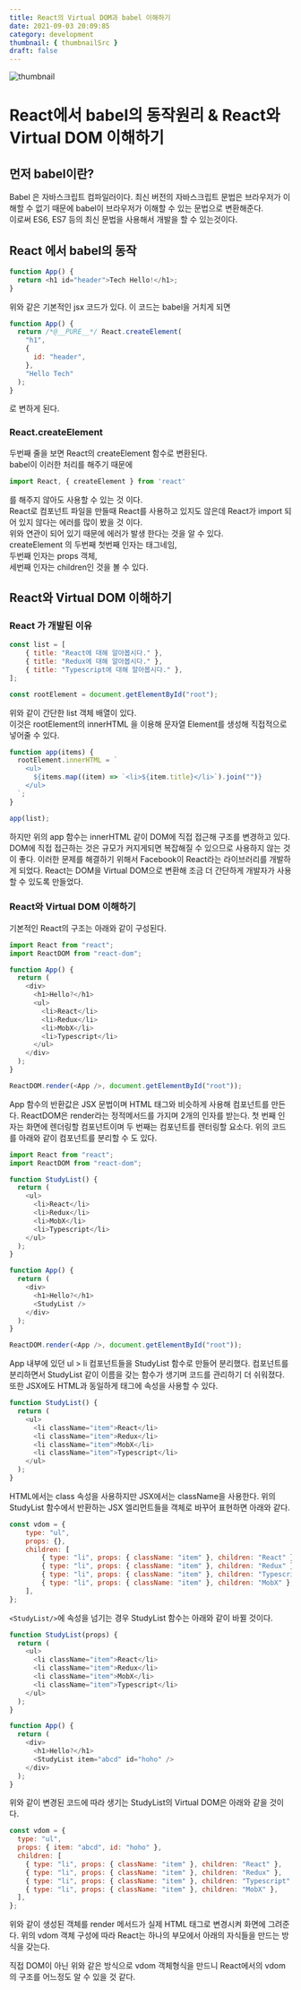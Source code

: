 ```yaml
---
title: React의 Virtual DOM과 babel 이해하기
date: 2021-09-03 20:09:85
category: development
thumbnail: { thumbnailSrc }
draft: false
---
```


![thumbnail](./images/TIL-thumbnail.png)

# React에서 babel의 동작원리 & React와 Virtual DOM 이해하기

## 먼저 babel이란?

Babel 은 자바스크립트 컴파일러이다. 최신 버전의 자바스크립트 문법은 브라우저가 이해할 수 없기 때문에 babel이 브라우저가 이해할 수 있는 문법으로 변환해준다.  
이로써 ES6, ES7 등의 최신 문법을 사용해서 개발을 할 수 있는것이다.

## React 에서 babel의 동작

```javascript
function App() {
  return <h1 id="header">Tech Hello!</h1>;
}
```

위와 같은 기본적인 jsx 코드가 있다. 이 코드는 babel을 거치게 되면

```javascript
function App() {
  return /*@__PURE__*/ React.createElement(
    "h1",
    {
      id: "header",
    },
    "Hello Tech"
  );
}
```
로 변하게 된다.

### React.createElement

두번째 줄을 보면 React의 createElement 함수로 변환된다.  
babel이 이러한 처리를 해주기 때문에

```javascript
import React, { createElement } from 'react'
```
를 해주지 않아도 사용할 수 있는 것 이다.  
React로 컴포넌트 파일을 만들때 React를 사용하고 있지도 않은데 React가 import 되어 있지 않다는 에러를 많이 봤을 것 이다.  
위와 연관이 되어 있기 때문에 에러가 발생 한다는 것을 알 수 있다.  
createElement 의 두번째 첫번째 인자는 태그네임,  
두번째 인자는 props 객체,  
세번째 인자는 children인 것을 볼 수 있다.

## React와 Virtual DOM 이해하기

### React 가 개발된 이유

```javascript
const list = [
    { title: "React에 대해 알아봅시다." },
    { title: "Redux에 대해 알아봅시다." },
    { title: "Typescript에 대해 알아봅시다." },
];

const rootElement = document.getElementById("root");
```

위와 같이 간단한 list 객체 배열이 있다.  
이것은 rootElement의 innerHTML 을 이용해 문자열 Element를 생성해 직접적으로 넣어줄 수 있다.

```javascript
function app(items) {
  rootElement.innerHTML = `
    <ul>
      ${items.map((item) => `<li>${item.title}</li>`).join("")}
    </ul>
  `;
}

app(list);
```
하지만 위의 app 함수는 innerHTML 같이 DOM에 직접 접근해 구조를 변경하고 있다.
DOM에 직접 접근하는 것은 규모가 커지게되면 복잡해질 수 있으므로 사용하지 않는 것이 좋다.
이러한 문제를 해결하기 위해서 Facebook이 React라는 라이브러리를 개발하게 되었다.
React는 DOM을 Virtual DOM으로 변환해 조금 더 간단하게 개발자가 사용할 수 있도록 만들었다.

### React와 Virtual DOM 이해하기
기본적인 React의 구조는 아래와 같이 구성된다.

```javascript
import React from "react";
import ReactDOM from "react-dom";

function App() {
  return (
    <div>
      <h1>Hello?</h1>
      <ul>
        <li>React</li>
        <li>Redux</li>
        <li>MobX</li>
        <li>Typescript</li>
      </ul>
    </div>
  );
}

ReactDOM.render(<App />, document.getElementById("root"));
```

App 함수의 반환값은 JSX 문법이며 HTML 태그와 비슷하게 사용해 컴포넌트를 만든다.
ReactDOM은 render라는 정적메서드를 가지며 2개의 인자를 받는다.
첫 번째 인자는 화면에 렌더링할 컴포넌트이며 두 번째는 컴포넌트를 렌터링할 요소다.
위의 코드를 아래와 같이 컴포넌트를 분리할 수 도 있다.

```javascript
import React from "react";
import ReactDOM from "react-dom";

function StudyList() {
  return (
    <ul>
      <li>React</li>
      <li>Redux</li>
      <li>MobX</li>
      <li>Typescript</li>
    </ul>
  );
}

function App() {
  return (
    <div>
      <h1>Hello?</h1>
      <StudyList />
    </div>
  );
}

ReactDOM.render(<App />, document.getElementById("root"));
```

App 내부에 있던 ul > li 컴포넌트들을 StudyList 함수로 만들어 분리했다.
컴포넌트를 분리하면서 StudyList 같이 이름을 갖는 함수가 생기며 코드를 관리하기 더 쉬워졌다.
또한 JSX에도 HTML과 동일하게 태그에 속성을 사용할 수 있다.

```javascript
function StudyList() {
  return (
    <ul>
      <li className="item">React</li>
      <li className="item">Redux</li>
      <li className="item">MobX</li>
      <li className="item">Typescript</li>
    </ul>
  );
}
```

HTML에서는 class 속성을 사용하지만 JSX에서는 className을 사용한다.
위의 StudyList 함수에서 반환하는 JSX 엘리먼트들을 객체로 바꾸어 표현하면 아래와 같다.

```javascript
const vdom = {
    type: "ul",
    props: {},
    children: [
        { type: "li", props: { className: "item" }, children: "React" },
        { type: "li", props: { className: "item" }, children: "Redux" },
        { type: "li", props: { className: "item" }, children: "Typescript" },
        { type: "li", props: { className: "item" }, children: "MobX" },
    ],
};
```
```<StudyList/>```에 속성을 넘기는 경우 StudyList 함수는 아래와 같이 바뀔 것이다.

```javascript
function StudyList(props) {
  return (
    <ul>
      <li className="item">React</li>
      <li className="item">Redux</li>
      <li className="item">MobX</li>
      <li className="item">Typescript</li>
    </ul>
  );
}

function App() {
  return (
    <div>
      <h1>Hello?</h1>
      <StudyList item="abcd" id="hoho" />
    </div>
  );
}
```
위와 같이 변경된 코드에 따라 생기는 StudyList의 Virtual DOM은 아래와 같을 것이다.

```javascript
const vdom = {
  type: "ul",
  props: { item: "abcd", id: "hoho" },
  children: [
    { type: "li", props: { className: "item" }, children: "React" },
    { type: "li", props: { className: "item" }, children: "Redux" },
    { type: "li", props: { className: "item" }, children: "Typescript" },
    { type: "li", props: { className: "item" }, children: "MobX" },
  ],
};
```
위와 같이 생성된 객체를 render 메서드가 실제 HTML 태그로 변경시켜 화면에 그려준다.
위의 vdom 객체 구성에 따라 React는 하나의 부모에서 아래의 자식들을 만드는 방식을 갖는다.

직접 DOM이 아닌 위와 같은 방식으로 vdom 객체형식을 만드니 React에서의 vdom의 구조를 어느정도 알 수 있을 것 같다.
